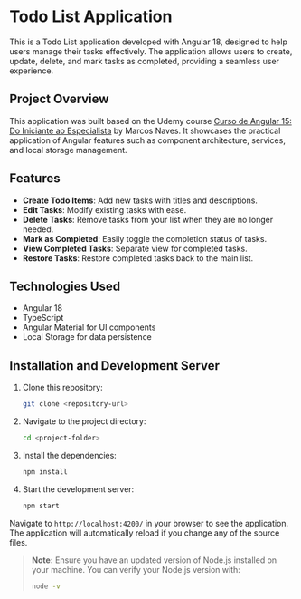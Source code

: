 # Todo List Application

This is a Todo List application developed with Angular 18, designed to help users manage their tasks effectively. The application allows users to create, update, delete, and mark tasks as completed, providing a seamless user experience.

## Project Overview

This application was built based on the Udemy course [Curso de Angular 15: Do Iniciante ao Especialista](https://www.udemy.com/course/curso-de-angular-15-do-iniciante-ao-especialista/) by Marcos Naves. It showcases the practical application of Angular features such as component architecture, services, and local storage management.

## Features

- **Create Todo Items**: Add new tasks with titles and descriptions.
- **Edit Tasks**: Modify existing tasks with ease.
- **Delete Tasks**: Remove tasks from your list when they are no longer needed.
- **Mark as Completed**: Easily toggle the completion status of tasks.
- **View Completed Tasks**: Separate view for completed tasks.
- **Restore Tasks**: Restore completed tasks back to the main list.

## Technologies Used

- Angular 18
- TypeScript
- Angular Material for UI components
- Local Storage for data persistence

## Installation and Development Server

1. Clone this repository:
   ```bash
   git clone <repository-url>
   ```
2. Navigate to the project directory:
   ```bash
   cd <project-folder>
   ```
3. Install the dependencies:
   ```bash
   npm install
   ```
4. Start the development server:
   ```bash
   npm start
   ```

Navigate to `http://localhost:4200/` in your browser to see the application. The application will automatically reload if you change any of the source files.

> **Note:** Ensure you have an updated version of Node.js installed on your machine. You can verify your Node.js version with:
> ```bash
> node -v
> 
